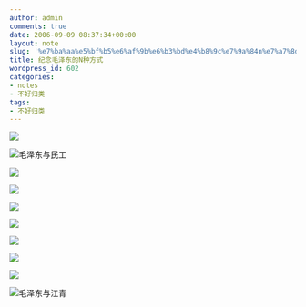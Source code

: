 ```yaml
---
author: admin
comments: true
date: 2006-09-09 08:37:34+00:00
layout: note
slug: '%e7%ba%aa%e5%bf%b5%e6%af%9b%e6%b3%bd%e4%b8%9c%e7%9a%84n%e7%a7%8d%e6%96%b9%e5%bc%8f'
title: 纪念毛泽东的N种方式
wordpress_id: 602
categories:
- notes
- 不好归类
tags:
- 不好归类
---
```


![](http://photo7.yupoo.com/20060909/162954_157721731.jpg)

![毛泽东与民工](http://photo7.yupoo.com/20060909/162955_1397157136.jpg)

![](http://photo7.yupoo.com/20060909/162950_1988031436.jpg)

![](http://photo7.yupoo.com/20060909/162956_644402496.jpg)

![](http://photo7.yupoo.com/20060909/162952_1260143870.jpg)

![](http://photo7.yupoo.com/20060909/144358_442687333.jpg)

![](http://photo7.yupoo.com/20060909/162954_2038685846.jpg)

![](http://photo7.yupoo.com/20060909/162953_2020699346.jpg)

![](http://photo7.yupoo.com/20060909/162949_1659474758.jpg)

![毛泽东与江青](http://photo7.yupoo.com/20060909/162952_1790269301.jpg)
